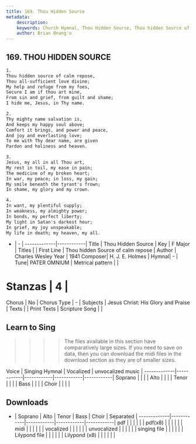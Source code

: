 ```yaml
---
title: 169. Thou Hidden Source
metadata:
    description: 
    keywords: Church Hymnal, Thou Hidden Source, Thou hidden Source of calm repose, 
    author: Brian Onang'o
---
```



## 169. THOU HIDDEN SOURCE

```txt
1.
Thou hidden source of calm repose, 
Thou all-sufficient love divine; 
My help and refuge from my foes, 
Secure I am if thou art mine, 
From sin and grief, from guilt and shame; 
I hide me, Jesus, in Thy name. 

2.
Thy mighty name salvation is, 
And keeps my happy soul above; 
Comfort it brings, and power and peace, 
And joy and everlasting love; 
To me with Thy dear name, are given 
Pardon and holiness and heaven. 

3.
Jesus, my all in all Thou art, 
My rest in toil, my ease in pain; 
The medicine of my broken heart; 
In war, my peace; in loss, my gain; 
My smile beneath the tyrant's frown; 
In shame, my glory and my crown. 

4.
In want, my plentiful supply; 
In weakness, my almighty power; 
In bonds, my perfect liberty; 
My light in Satan's darkest hour; 
In grief, my joy unspeakable; 
My life in death; my heaven, my all.

```

- |   -  |
-------------|------------|
Title | Thou Hidden Source |
Key | F Major |
Titles |  |
First Line | Thou hidden Source of calm repose |
Author | Charles Wesley
Year | 1941
Composer| H. J. E. Holmes |
Hymnal|  - |
Tune| PATER OMNIUM |
Metrical pattern | |
# Stanzas | 4 |
Chorus | No |
Chorus Type | - |
Subjects | Jesus Christ: His Glory and Praise |
Texts |  |
Print Texts | 
Scripture Song |  |
  
## Learn to Sing

>>>> The files available in this section have comparatively large sizes. If you need to save on data, then you can download the midi files in the download section as they are of smaller sizes.

Voice |  Singing Hymnal | Vocalized | unvocalized music |
-------------|------------|------------|------------|------------|
Soprano | | | |
Alto | | | |
Tenor | | | |
Bass | | | |
Choir | | | |

## Downloads

- |  Soprano | Alto | Tenor | Bass | Choir | Separated |
-------------|------------|------------|------------|------------|
pdf | | | | | |
pdf(x8) | | | | | |
midi | | | | | |
vocalized | | | | | |
unvocalized | | | | | |
singing file | | | | | |
Lilypond file | | | | | |
Lilypond (x8) | | | | | |
  